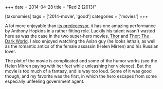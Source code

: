 +++
date = 2014-04-28
title = "Red 2 (2013)"

[taxonomies]
tags = ['2014-movie', 'good']
categories = ['movies']
+++

A lot more enjoyable than [its predecessor], it has one amazing
performance by Anthony Hopkins in a rather fitting role. Luckily his
talent wasn't wasted here as was the case in the two super-hero movies,
[Thor] and [Thor: The Dark World]. I also enjoyed watching the Asian guy
(he looks lethal), as well as the romantic antics of the female assassin
(Helen Mirren) and his Russian lover.

The plot of the movie is complicated and some of the humor works (see
the Helen Mirren paying with her feet while unleashing her violence).
But the movie is too much of a fantasy, and is way too loud. Some of it
was good though, and my favorite was the first, in which the hero
escapes from some especially unfeeling government agent.

  [its predecessor]: http://tshepang.net/red-2010
  [Thor]: http://tshepang.net/thor-2011
  [Thor: The Dark World]: http://tshepang.net/thor-the-dark-world-2013
